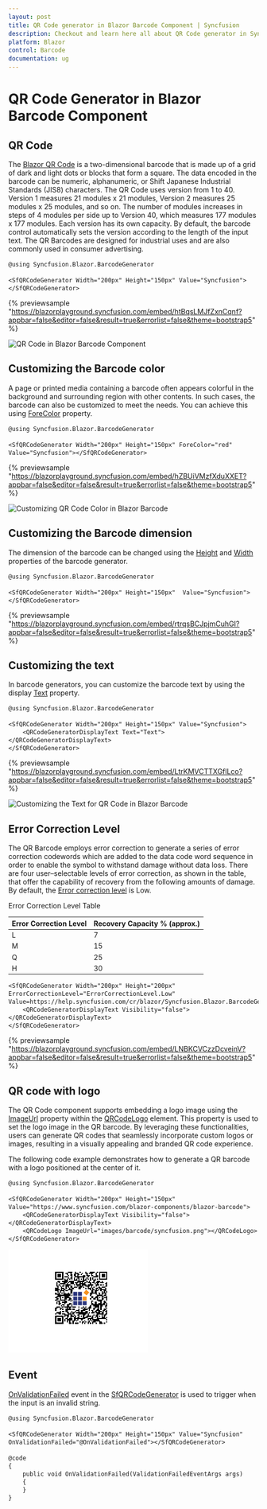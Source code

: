 ```yaml
---
layout: post
title: QR Code generator in Blazor Barcode Component | Syncfusion
description: Checkout and learn here all about QR Code generator in Syncfusion Blazor Barcode component and more.
platform: Blazor
control: Barcode
documentation: ug
---
```


# QR Code Generator in Blazor Barcode Component

## QR Code

The [Blazor QR Code](https://www.syncfusion.com/blazor-components/blazor-barcode) is a two-dimensional barcode that is made up of a grid of dark and light dots or blocks that form a square. The data encoded in the barcode can be numeric, alphanumeric, or Shift Japanese Industrial Standards (JIS8) characters. The QR Code uses version from 1 to 40. Version 1 measures 21 modules x 21 modules, Version 2 measures 25 modules x 25 modules, and so on. The number of modules increases in steps of 4 modules per side up to Version 40, which measures 177 modules x 177 modules. Each version has its own capacity. By default, the barcode control automatically sets the version according to the length of the input text. The QR Barcodes are designed for industrial uses and are also commonly used in consumer advertising.

```cshtml
@using Syncfusion.Blazor.BarcodeGenerator

<SfQRCodeGenerator Width="200px" Height="150px" Value="Syncfusion"></SfQRCodeGenerator>

```
{% previewsample "https://blazorplayground.syncfusion.com/embed/htBqsLMJfZxnCqnf?appbar=false&editor=false&result=true&errorlist=false&theme=bootstrap5" %}

![QR Code in Blazor Barcode Component](images/blazor-barcode-with-qrcode.png)

## Customizing the Barcode color

A page or printed media containing a barcode often appears colorful in the background and surrounding region with other contents. In such cases, the barcode can also be customized to meet the needs. You can achieve this using [ForeColor](https://help.syncfusion.com/cr/blazor/Syncfusion.Blazor.BarcodeGenerator.SfQRCodeGenerator.html#Syncfusion_Blazor_BarcodeGenerator_SfQRCodeGenerator_ForeColor) property.

```cshtml
@using Syncfusion.Blazor.BarcodeGenerator

<SfQRCodeGenerator Width="200px" Height="150px" ForeColor="red" Value="Syncfusion"></SfQRCodeGenerator>

```
{% previewsample "https://blazorplayground.syncfusion.com/embed/hZBUiVMzfXduXXET?appbar=false&editor=false&result=true&errorlist=false&theme=bootstrap5" %}

![Customizing QR Code Color in Blazor Barcode](images/blazor-barcode-qrcode-color-customization.png)

## Customizing the Barcode dimension

The dimension of the barcode can be changed using the [Height](https://help.syncfusion.com/cr/blazor/Syncfusion.Blazor.BarcodeGenerator.SfQRCodeGenerator.html#Syncfusion_Blazor_BarcodeGenerator_SfQRCodeGenerator_Height) and [Width](https://help.syncfusion.com/cr/blazor/Syncfusion.Blazor.BarcodeGenerator.SfQRCodeGenerator.html#Syncfusion_Blazor_BarcodeGenerator_SfQRCodeGenerator_Width) properties of the barcode generator.

```cshtml
@using Syncfusion.Blazor.BarcodeGenerator

<SfQRCodeGenerator Width="200px" Height="150px"  Value="Syncfusion"></SfQRCodeGenerator>

```
{% previewsample "https://blazorplayground.syncfusion.com/embed/rtrqsBCJpjmCuhGI?appbar=false&editor=false&result=true&errorlist=false&theme=bootstrap5" %}

## Customizing the text

In barcode generators, you can customize the barcode text by using the display [Text](https://help.syncfusion.com/cr/blazor/Syncfusion.Blazor.BarcodeGenerator.QRCodeGeneratorDisplayText.html#Syncfusion_Blazor_BarcodeGenerator_QRCodeGeneratorDisplayText_Text) property.

```cshtml
@using Syncfusion.Blazor.BarcodeGenerator

<SfQRCodeGenerator Width="200px" Height="150px" Value="Syncfusion">
    <QRCodeGeneratorDisplayText Text="Text"></QRCodeGeneratorDisplayText>
</SfQRCodeGenerator>

```
{% previewsample "https://blazorplayground.syncfusion.com/embed/LtrKMVCTTXGflLco?appbar=false&editor=false&result=true&errorlist=false&theme=bootstrap5" %}

![Customizing the Text for QR Code in Blazor Barcode](images/blazor-barcode-qrcode-text-customization.png)

## Error Correction Level

The QR Barcode employs error correction to generate a series of error correction codewords which are added to the data code word sequence in order to enable the symbol to withstand damage without data loss. There are four user–selectable levels of error correction, as shown in the table, that offer the capability of recovery from the following amounts of damage. By default, the [Error correction level](https://help.syncfusion.com/cr/blazor/Syncfusion.Blazor.BarcodeGenerator.ErrorCorrectionLevel.html) is Low.

Error Correction Level Table

|Error Correction Level|	Recovery Capacity % (approx.)|
|----------|--------------|
|L	|7|
|M	|15|
|Q	|25|
|H	|30|

```cshtml
<SfQRCodeGenerator Width="200px" Height="200px" ErrorCorrectionLevel="ErrorCorrectionLevel.Low" Value=https://help.syncfusion.com/cr/blazor/Syncfusion.Blazor.BarcodeGenerator.ErrorCorrectionLevel.html>
    <QRCodeGeneratorDisplayText Visibility="false"></QRCodeGeneratorDisplayText>
</SfQRCodeGenerator>
```
{% previewsample "https://blazorplayground.syncfusion.com/embed/LNBKCVCzzDcveinV?appbar=false&editor=false&result=true&errorlist=false&theme=bootstrap5" %}

## QR code with logo

The QR Code component supports embedding a logo image using the [ImageUrl](https://help.syncfusion.com/cr/blazor/Syncfusion.Blazor.BarcodeGenerator.QRCodeLogo.html#Syncfusion_Blazor_BarcodeGenerator_QRCodeLogo_ImageUrl) property within the [QRCodeLogo](https://help.syncfusion.com/cr/blazor/Syncfusion.Blazor.BarcodeGenerator.QRCodeLogo.html) element. This property is used to set the logo image in the QR barcode. By leveraging these functionalities, users can generate QR codes that seamlessly incorporate custom logos or images, resulting in a visually appealing and branded QR code experience.

The following code example demonstrates how to generate a QR barcode with a logo positioned at the center of it.

```cshtml
@using Syncfusion.Blazor.BarcodeGenerator

<SfQRCodeGenerator Width="200px" Height="150px" Value="https://www.syncfusion.com/blazor-components/blazor-barcode">
    <QRCodeGeneratorDisplayText Visibility="false"></QRCodeGeneratorDisplayText>
    <QRCodeLogo ImageUrl="images/barcode/syncfusion.png"></QRCodeLogo>
</SfQRCodeGenerator>

```

![QR barcode with logo in Blazor Barcode](images/blazor-barcode-qrcode-with-logo.png)

## Event

[OnValidationFailed](https://help.syncfusion.com/cr/blazor/Syncfusion.Blazor.BarcodeGenerator.SfQRCodeGenerator.html#Syncfusion_Blazor_BarcodeGenerator_SfQRCodeGenerator_OnValidationFailed) event in the [SfQRCodeGenerator](https://help.syncfusion.com/cr/blazor/Syncfusion.Blazor.BarcodeGenerator.SfQRCodeGenerator.html) is used to trigger when the input is an invalid string.

```cshtml
@using Syncfusion.Blazor.BarcodeGenerator

<SfQRCodeGenerator Width="200px" Height="150px" Value="Syncfusion" OnValidationFailed="@OnValidationFailed"></SfQRCodeGenerator>

@code
{
    public void OnValidationFailed(ValidationFailedEventArgs args)
    {
    }
}

```